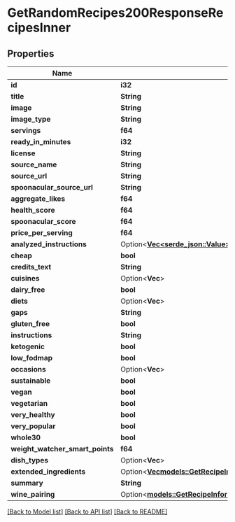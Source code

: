 # GetRandomRecipes200ResponseRecipesInner

## Properties

Name | Type | Description | Notes
------------ | ------------- | ------------- | -------------
**id** | **i32** |  | 
**title** | **String** |  | 
**image** | **String** |  | 
**image_type** | **String** |  | 
**servings** | **f64** |  | 
**ready_in_minutes** | **i32** |  | 
**license** | **String** |  | 
**source_name** | **String** |  | 
**source_url** | **String** |  | 
**spoonacular_source_url** | **String** |  | 
**aggregate_likes** | **f64** |  | 
**health_score** | **f64** |  | 
**spoonacular_score** | **f64** |  | 
**price_per_serving** | **f64** |  | 
**analyzed_instructions** | Option<[**Vec<serde_json::Value>**](serde_json::Value.md)> |  | [optional]
**cheap** | **bool** |  | 
**credits_text** | **String** |  | 
**cuisines** | Option<**Vec<String>**> |  | [optional]
**dairy_free** | **bool** |  | 
**diets** | Option<**Vec<String>**> |  | [optional]
**gaps** | **String** |  | 
**gluten_free** | **bool** |  | 
**instructions** | **String** |  | 
**ketogenic** | **bool** |  | 
**low_fodmap** | **bool** |  | 
**occasions** | Option<**Vec<String>**> |  | [optional]
**sustainable** | **bool** |  | 
**vegan** | **bool** |  | 
**vegetarian** | **bool** |  | 
**very_healthy** | **bool** |  | 
**very_popular** | **bool** |  | 
**whole30** | **bool** |  | 
**weight_watcher_smart_points** | **f64** |  | 
**dish_types** | Option<**Vec<String>**> |  | [optional]
**extended_ingredients** | Option<[**Vec<models::GetRecipeInformation200ResponseExtendedIngredientsInner>**](getRecipeInformation_200_response_extendedIngredients_inner.md)> |  | [optional]
**summary** | **String** |  | 
**wine_pairing** | Option<[**models::GetRecipeInformation200ResponseWinePairing**](getRecipeInformation_200_response_winePairing.md)> |  | [optional]

[[Back to Model list]](../README.md#documentation-for-models) [[Back to API list]](../README.md#documentation-for-api-endpoints) [[Back to README]](../README.md)


